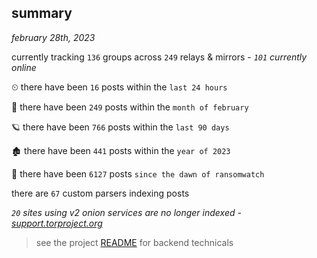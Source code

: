 
## summary
_february 28th, 2023_

currently tracking `136` groups across `249` relays & mirrors - _`101` currently online_

⏲ there have been `16` posts within the `last 24 hours`

🦈 there have been `249` posts within the `month of february`

🪐 there have been `766` posts within the `last 90 days`

🏚 there have been `441` posts within the `year of 2023`

🦕 there have been `6127` posts `since the dawn of ransomwatch`

there are `67` custom parsers indexing posts

_`20` sites using v2 onion services are no longer indexed - [support.torproject.org](https://support.torproject.org/onionservices/v2-deprecation/)_

> see the project [README](https://github.com/joshhighet/ransomwatch#ransomwatch--) for backend technicals
